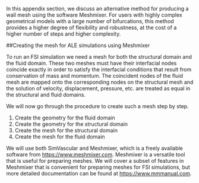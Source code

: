 In this appendix section, we discuss an alternative method for producing a wall mesh using the software Meshmixer. For users with highly complex geometrical models with a large number of bifurcations, this method provides a higher degree of flexibility and robustness, at the cost of a higher number of steps and higher complexity.

##Creating the mesh for ALE simulations using Meshmixer

To run an FSI simulation we need a mesh for both the structural domain and the fluid domain. These two meshes must have their interfacial nodes coincide exactly in order to satisfy the interfacial conditions that result from conservation of mass and momentum. The coincident nodes of the fluid mesh are mapped onto the corresponding nodes on the structural mesh and the solution of velocity, displacement, pressure, etc. are treated as equal in the structural and fluid domains.

We will now go through the procedure to create such a mesh step by step.

  1. Create the geometry for the fluid domain
  2. Create the geometry for the structural domain
  3. Create the mesh for the structural domain
  4. Create the mesh for the fluid domain
  
We will use both SimVascular and Meshmixer, which is a freely available software from https://www.meshmixer.com.
Meshmixer is a versatile tool that is useful for preparing meshes.
We will cover a subset of features in Meshmixer that is convenient for preparing meshes for FSI simulations, but more detailed documentation can be found at https://www.mmmanual.com.

   










































